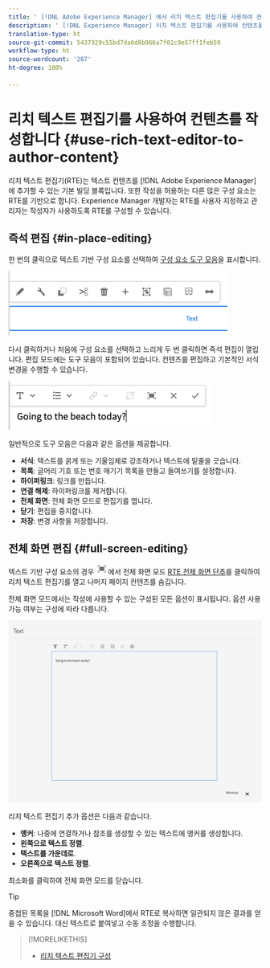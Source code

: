 ```yaml
---
title: ' [!DNL Adobe Experience Manager] 에서 리치 텍스트 편집기를 사용하여 컨텐츠를 작성합니다.'
description: ' [!DNL Experience Manager] 리치 텍스트 편집기를 사용하여 컨텐츠를 작성합니다.'
translation-type: ht
source-git-commit: 5437329c55bd7da6d8b966a7f01c9e57ff1feb59
workflow-type: ht
source-wordcount: '287'
ht-degree: 100%

---
```



# 리치 텍스트 편집기를 사용하여 컨텐츠를 작성합니다 {#use-rich-text-editor-to-author-content}

리치 텍스트 편집기(RTE)는 텍스트 컨텐츠를 [!DNL Adobe Experience Manager]에 추가할 수 있는 기본 빌딩 블록입니다. 또한 작성을 허용하는 다른 많은 구성 요소는 RTE를 기반으로 합니다. Experience Manager 개발자는 RTE를 사용자 지정하고 관리자는 작성자가 사용하도록 RTE를 구성할 수 있습니다.

## 즉석 편집 {#in-place-editing}

한 번의 클릭으로 텍스트 기반 구성 요소를 선택하여 [구성 요소 도구 모음](/help/sites-cloud/authoring/fundamentals/editing-content.md#component-toolbar)을 표시합니다.

![구성 요소 도구 모음](/help/sites-cloud/authoring/assets/editing-component-toolbar.png)

다시 클릭하거나 처음에 구성 요소를 선택하고 느리게 두 번 클릭하면 즉석 편집이 열립니다. 편집 모드에는 도구 모음이 포함되어 있습니다. 컨텐츠를 편집하고 기본적인 서식 변경을 수행할 수 있습니다.

![RTE를 사용하여 즉석 편집](/help/sites-cloud/authoring/assets/rte-in-place-editing.png)

일반적으로 도구 모음은 다음과 같은 옵션을 제공합니다.

* **서식**: 텍스트를 굵게 또는 기울임체로 강조하거나 텍스트에 밑줄을 긋습니다.
* **목록**: 글머리 기호 또는 번호 매기기 목록을 만들고 들여쓰기를 설정합니다.
* **하이퍼링크**: 링크를 만듭니다.
* **연결 해제**: 하이퍼링크를 제거합니다.
* **전체 화면**: 전체 화면 모드로 편집기를 엽니다.
* **닫기**: 편집을 중지합니다.
* **저장**: 변경 사항을 저장합니다.

## 전체 화면 편집 {#full-screen-editing}

텍스트 기반 구성 요소의 경우 ![도구 모음](/help/sites-cloud/authoring/assets/editing-full-screen.png)에서 전체 화면 모드 [RTE 전체 화면 단추](/help/sites-cloud/authoring/fundamentals/editing-content.md#component-toolbar)를 클릭하여 리치 텍스트 편집기를 열고 나머지 페이지 컨텐츠를 숨깁니다.

전체 화면 모드에서는 작성에 사용할 수 있는 구성된 모든 옵션이 표시됩니다. 옵션 사용 가능 여부는 구성에 따라 다릅니다. <!--Full screen mode displays all the configured options that you can use for authoring. The availability of options [depends on the configuration](/help/sites-administering/rich-text-editor.md).-->

![전체 화면 모드의 RTE](/help/sites-cloud/authoring/assets/rte-full-screen.png)

리치 텍스트 편집기 추가 옵션은 다음과 같습니다.

* **앵커**: 나중에 연결하거나 참조를 생성할 수 있는 텍스트에 앵커를 생성합니다.
* **왼쪽으로 텍스트 정렬**.
* **텍스트를 가운데로**.
* **오른쪽으로 텍스트 정렬**.

최소화를 클릭하여 전체 화면 모드를 닫습니다.

>[!TIP]
>
>중첩된 목록을 [!DNL Microsoft Word]에서 RTE로 복사하면 일관되지 않은 결과를 얻을 수 있습니다. 대신 텍스트로 붙여넣고 수동 조정을 수행합니다.

>[!MORELIKETHIS]
>
>* [리치 텍스트 편집기 구성](/help/implementing/developing/extending/rich-text-editor.md)


